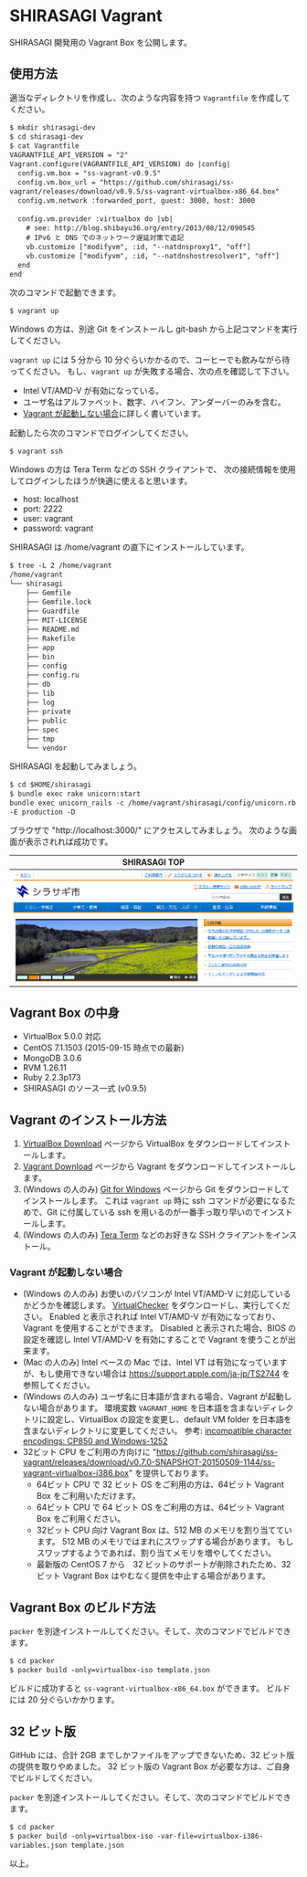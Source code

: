 SHIRASAGI Vagrant
===

SHIRASAGI 開発用の Vagrant Box を公開します。


## 使用方法

適当なディレクトリを作成し、次のような内容を持つ `Vagrantfile` を作成してください。

    $ mkdir shirasagi-dev
    $ cd shirasagi-dev
    $ cat Vagrantfile
    VAGRANTFILE_API_VERSION = "2"
    Vagrant.configure(VAGRANTFILE_API_VERSION) do |config|
      config.vm.box = "ss-vagrant-v0.9.5"
      config.vm.box_url = "https://github.com/shirasagi/ss-vagrant/releases/download/v0.9.5/ss-vagrant-virtualbox-x86_64.box"
      config.vm.network :forwarded_port, guest: 3000, host: 3000

      config.vm.provider :virtualbox do |vb|
        # see: http://blog.shibayu36.org/entry/2013/08/12/090545
        # IPv6 と DNS でのネットワーク遅延対策で追記
        vb.customize ["modifyvm", :id, "--natdnsproxy1", "off"]
        vb.customize ["modifyvm", :id, "--natdnshostresolver1", "off"]
      end
    end

次のコマンドで起動できます。

    $ vagrant up

Windows の方は、別途 Git をインストールし git-bash から上記コマンドを実行してください。

`vagrant up` には 5 分から 10 分ぐらいかかるので、コーヒーでも飲みながら待ってください。
もし、`vagrant up` が失敗する場合、次の点を確認して下さい。
  * Intel VT/AMD-V が有効になっている。
  * ユーザ名はアルファベット、数字、ハイフン、アンダーバーのみを含む。
  * [Vagrant が起動しない場合](#user-content-Vagrant-が起動しない場合)に詳しく書いています。

起動したら次のコマンドでログインしてください。

    $ vagrant ssh

Windows の方は Tera Term などの SSH クライアントで、
次の接続情報を使用してログインしたほうが快適に使えると思います。

* host: localhost
* port: 2222
* user: vagrant
* password: vagrant

SHIRASAGI は /home/vagrant の直下にインストールしています。

    $ tree -L 2 /home/vagrant
    /home/vagrant
    └── shirasagi
        ├── Gemfile
        ├── Gemfile.lock
        ├── Guardfile
        ├── MIT-LICENSE
        ├── README.md
        ├── Rakefile
        ├── app
        ├── bin
        ├── config
        ├── config.ru
        ├── db
        ├── lib
        ├── log
        ├── private
        ├── public
        ├── spec
        ├── tmp
        └── vendor

SHIRASAGI を起動してみましょう。

```
$ cd $HOME/shirasagi
$ bundle exec rake unicorn:start
bundle exec unicorn_rails -c /home/vagrant/shirasagi/config/unicorn.rb -E production -D
```

ブラウザで "http://localhost:3000/" にアクセスしてみましょう。
次のような画面が表示されれば成功です。

| SHIRASAGI TOP                        |
|--------------------------------------|
| ![SHIRASAGI TOP](images/top-min.png) |

## Vagrant Box の中身

* VirtualBox 5.0.0 対応
* CentOS 7.1.1503 (2015-09-15 時点での最新)
* MongoDB 3.0.6
* RVM 1.26.11
* Ruby 2.2.3p173
* SHIRASAGI のソース一式 (v0.9.5)

## Vagrant のインストール方法

1. [VirtualBox Download](https://www.virtualbox.org/wiki/Downloads) ページから VirtualBox をダウンロードしてインストールします。
2. [Vagrant Download](http://www.vagrantup.com/downloads.html) ページから Vagrant をダウンロードしてインストールします。
3. (Windows の人のみ) [Git for Windows](https://msysgit.github.io/) ページから Git をダウンロードしてインストールします。
   これは `vagrant up` 時に ssh コマンドが必要になるためで、Git に付属している ssh を用いるのが一番手っ取り早いのでインストールします。
4. (Windows の人のみ) [Tera Term](http://sourceforge.jp/projects/ttssh2/releases/) などのお好きな SSH クライアントをインストール。

### Vagrant が起動しない場合

* (Windows の人のみ) お使いのパソコンが Intel VT/AMD-V に対応しているかどうかを確認します。
  [VirtualChecker](http://www.forest.impress.co.jp/library/software/virtualcheck/) をダウンロードし、実行してください。
  Enabled と表示されれば Intel VT/AMD-V が有効になっており、Vagrant を使用することができます。
  Disabled と表示された場合、BIOS の設定を確認し Intel VT/AMD-V を有効にすることで Vagrant を使うことが出来ます。
* (Mac の人のみ) Intel ベースの Mac では、Intel VT は有効になっていますが、もし使用できない場合は https://support.apple.com/ja-jp/TS2744 を参照してください。
* (Windows の人のみ) ユーザ名に日本語が含まれる場合、Vagrant が起動しない場合があります。
  環境変数 `VAGRANT_HOME` を日本語を含まないディレクトリに設定し、VirtualBox の設定を変更し、default VM folder を日本語を含まないディレクトリに変更してください。
  参考: [incompatible character encodings: CP850 and Windows-1252](https://github.com/mitchellh/vagrant/issues/3937)
* 32ビット CPU をご利用の方向けに "https://github.com/shirasagi/ss-vagrant/releases/download/v0.7.0-SNAPSHOT-20150509-1144/ss-vagrant-virtualbox-i386.box" を提供しております。
  * 64ビット CPU で 32 ビット OS をご利用の方は、64ビット Vagrant Box をご利用いただけます。
  * 64ビット CPU で 64 ビット OS をご利用の方は、64ビット Vagrant Box をご利用ください。
  * 32ビット CPU 向け Vagrant Box は、512 MB のメモリを割り当てています。
    512 MB のメモリではまれにスワップする場合があります。
    もしスワップするようであれば、割り当てメモリを増やしてください。
  * 最新版の CentOS 7 から　32 ビットのサポートが削除されたため、32 ビット Vagrant Box はやむなく提供を中止する場合があります。

## Vagrant Box のビルド方法

`packer` を別途インストールしてください。そして、次のコマンドでビルドできます。

    $ cd packer
    $ packer build -only=virtualbox-iso template.json

ビルドに成功すると `ss-vagrant-virtualbox-x86_64.box` ができます。
ビルドには 20 分ぐらいかかります。

## 32 ビット版

GitHub には、合計 2GB までしかファイルをアップできないため、32 ビット版の提供を取りやめました。
32 ビット版の Vagrant Box が必要な方は、ご自身でビルドしてください。

`packer` を別途インストールしてください。そして、次のコマンドでビルドできます。

    $ cd packer
    $ packer build -only=virtualbox-iso -var-file=virtualbox-i386-variables.json template.json

以上。
